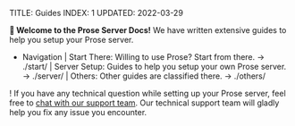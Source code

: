 TITLE: Guides
INDEX: 1
UPDATED: 2022-03-29

**👋 Welcome to the Prose Server Docs!** We have written extensive guides to help you setup your Prose server.

+ Navigation
  | Start There: Willing to use Prose? Start from there. -> ./start/
  | Server Setup: Guides to help you setup your own Prose server. -> ./server/
  | Others: Other guides are classified there. -> ./others/

! If you have any technical question while setting up your Prose server, feel free to [chat with our support team](#crisp-chat-open). Our technical support team will gladly help you fix any issue you encounter.
